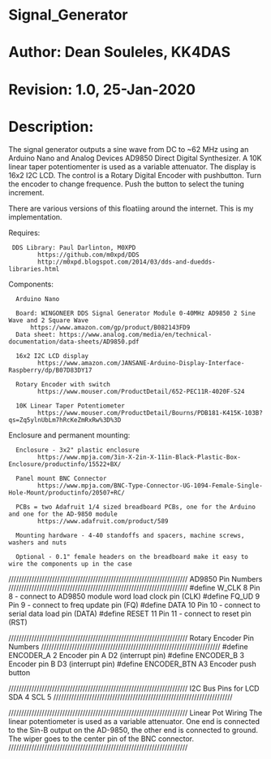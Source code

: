 # Signal_Generator

# Author:    Dean Souleles, KK4DAS
# Revision:  1.0,  25-Jan-2020

# Description:
 
 The signal generator outputs a sine wave from DC to ~62 MHz using an Arduino Nano and Analog Devices AD9850 Direct Digital Synthesizer. A 10K linear
 taper potentiomenter is used as a variable attenuator. The display is 16x2 I2C LCD.  The control is a Rotary Digital Encoder with pushbutton. Turn the encoder
 to change frequence.  Push the button to select the tuning increment.
 
 There are various versions of this floatiing around the internet.  This is my implementation.
 
  Requires:
  
     DDS Library: Paul Darlinton, M0XPD
            https://github.com/m0xpd/DDS
            http://m0xpd.blogspot.com/2014/03/dds-and-duedds-libraries.html

  Components:
  
      Arduino Nano
      
      Board: WINGONEER DDS Signal Generator Module 0-40MHz AD9850 2 Sine Wave and 2 Square Wave 
          https://www.amazon.com/gp/product/B082143FD9
      Data sheet: https://www.analog.com/media/en/technical-documentation/data-sheets/AD9850.pdf

      16x2 I2C LCD display
            https://www.amazon.com/JANSANE-Arduino-Display-Interface-Raspberry/dp/B07D83DY17

      Rotary Encoder with switch
            https://www.mouser.com/ProductDetail/652-PEC11R-4020F-S24

      10K Linear Taper Potentiometer
            https://www.mouser.com/ProductDetail/Bourns/PDB181-K415K-103B?qs=Zq5ylnUbLm7hRcKeZmRxRw%3D%3D


 Enclosure and permanent mounting:
 
      Enclosure - 3x2" plastic enclosure
            https://www.mpja.com/3in-X-2in-X-11in-Black-Plastic-Box-Enclosure/productinfo/15522+BX/

      Panel mount BNC Connector
            https://www.mpja.com/BNC-Type-Connector-UG-1094-Female-Single-Hole-Mount/productinfo/20507+RC/ 
 
      PCBs = two Adafruit 1/4 sized breadboard PCBs, one for the Arduino and one for the AD-9850 module
            https://www.adafruit.com/product/589

      Mounting hardware - 4-40 standoffs and spacers, machine screws, washers and nuts

      Optional - 0.1" female headers on the breadboard make it easy to wire the components up in the case

//////////////////////////////////////////////////////////////////////
 AD9850 Pin Numbers
//////////////////////////////////////////////////////////////////////
#define W_CLK 8            Pin 8 - connect to AD9850 module word load clock pin (CLK)
#define FQ_UD 9            Pin 9 - connect to freq update pin (FQ)
#define DATA 10            Pin 10 - connect to serial data load pin (DATA)
#define RESET 11           Pin 11 - connect to reset pin (RST) 

//////////////////////////////////////////////////////////////////////
 Rotary Encoder Pin Numbers 
//////////////////////////////////////////////////////////////////////
#define ENCODER_A    2     Encoder pin A  D2 (interrupt pin)
#define ENCODER_B    3     Encoder pin B  D3 (interrupt pin)
#define ENCODER_BTN  A3    Encoder push button

//////////////////////////////////////////////////////////////////////
 I2C Bus Pins for LCD
      SDA         4
      SCL         5
//////////////////////////////////////////////////////////////////////

//////////////////////////////////////////////////////////////////////
Linear Pot Wiring
The linear potentiometer is used as a variable attenuator.  One end is connected
to the Sin-B output on the AD-9850, the other end is connected to ground. The wiper goes
to the center pin of the BNC connector.
//////////////////////////////////////////////////////////////////////
